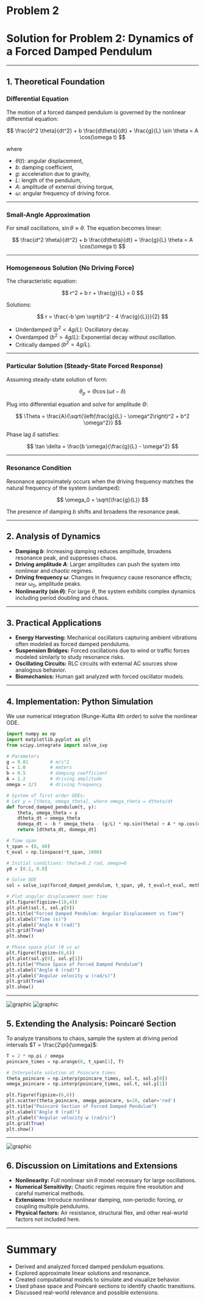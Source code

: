 # Problem 2

# Solution for Problem 2: Dynamics of a Forced Damped Pendulum

---

## 1. Theoretical Foundation

### Differential Equation

The motion of a forced damped pendulum is governed by the nonlinear differential equation:

$$
\frac{d^2 \theta}{dt^2} + b \frac{d\theta}{dt} + \frac{g}{L} \sin \theta = A \cos(\omega t)
$$

where

* $\theta(t)$: angular displacement,
* $b$: damping coefficient,
* $g$: acceleration due to gravity,
* $L$: length of the pendulum,
* $A$: amplitude of external driving torque,
* $\omega$: angular frequency of driving force.

---

### Small-Angle Approximation

For small oscillations, $\sin \theta \approx \theta$. The equation becomes linear:

$$
\frac{d^2 \theta}{dt^2} + b \frac{d\theta}{dt} + \frac{g}{L} \theta = A \cos(\omega t)
$$

---

### Homogeneous Solution (No Driving Force)

The characteristic equation:

$$
r^2 + b r + \frac{g}{L} = 0
$$

Solutions:

$$
r = \frac{-b \pm \sqrt{b^2 - 4 \frac{g}{L}}}{2}
$$

* Underdamped ($b^2 < 4g/L$): Oscillatory decay.
* Overdamped ($b^2 > 4g/L$): Exponential decay without oscillation.
* Critically damped ($b^2 = 4g/L$).

---

### Particular Solution (Steady-State Forced Response)

Assuming steady-state solution of form:

$$
\theta_p = \Theta \cos(\omega t - \delta)
$$

Plug into differential equation and solve for amplitude $\Theta$:

$$
\Theta = \frac{A}{\sqrt{\left(\frac{g}{L} - \omega^2\right)^2 + b^2 \omega^2}}
$$

Phase lag $\delta$ satisfies:

$$
\tan \delta = \frac{b \omega}{\frac{g}{L} - \omega^2}
$$

---

### Resonance Condition

Resonance approximately occurs when the driving frequency matches the natural frequency of the system (undamped):

$$
\omega_0 = \sqrt{\frac{g}{L}}
$$

The presence of damping $b$ shifts and broadens the resonance peak.

---

## 2. Analysis of Dynamics

* **Damping $b$**: Increasing damping reduces amplitude, broadens resonance peak, and suppresses chaos.
* **Driving amplitude $A$**: Larger amplitudes can push the system into nonlinear and chaotic regimes.
* **Driving frequency $\omega$**: Changes in frequency cause resonance effects; near $\omega_0$, amplitude peaks.
* **Nonlinearity ($\sin \theta$)**: For large $\theta$, the system exhibits complex dynamics including period doubling and chaos.

---

## 3. Practical Applications

* **Energy Harvesting:** Mechanical oscillators capturing ambient vibrations often modeled as forced damped pendulums.
* **Suspension Bridges:** Forced oscillations due to wind or traffic forces modeled similarly to study resonance risks.
* **Oscillating Circuits:** RLC circuits with external AC sources show analogous behavior.
* **Biomechanics:** Human gait analyzed with forced oscillator models.

---

## 4. Implementation: Python Simulation

We use numerical integration (Runge-Kutta 4th order) to solve the nonlinear ODE.

```python
import numpy as np
import matplotlib.pyplot as plt
from scipy.integrate import solve_ivp

# Parameters
g = 9.81        # m/s^2
L = 1.0         # meters
b = 0.5         # damping coefficient
A = 1.2         # driving amplitude
omega = 2/3     # driving frequency

# System of first order ODEs:
# Let y = [theta, omega_theta], where omega_theta = dtheta/dt
def forced_damped_pendulum(t, y):
    theta, omega_theta = y
    dtheta_dt = omega_theta
    domega_dt = -b * omega_theta - (g/L) * np.sin(theta) + A * np.cos(omega * t)
    return [dtheta_dt, domega_dt]

# Time span
t_span = (0, 60)
t_eval = np.linspace(*t_span, 1000)

# Initial conditions: theta=0.2 rad, omega=0
y0 = [0.2, 0.0]

# Solve ODE
sol = solve_ivp(forced_damped_pendulum, t_span, y0, t_eval=t_eval, method='RK45')

# Plot angular displacement over time
plt.figure(figsize=(10,4))
plt.plot(sol.t, sol.y[0])
plt.title("Forced Damped Pendulum: Angular Displacement vs Time")
plt.xlabel("Time (s)")
plt.ylabel("Angle θ (rad)")
plt.grid(True)
plt.show()

# Phase space plot (θ vs ω)
plt.figure(figsize=(6,6))
plt.plot(sol.y[0], sol.y[1])
plt.title("Phase Space of Forced Damped Pendulum")
plt.xlabel("Angle θ (rad)")
plt.ylabel("Angular velocity ω (rad/s)")
plt.grid(True)
plt.show()
```

---
![graphic](../images/image_P2_1.png)
![graphic](../images/image_P2_2.png)



## 5. Extending the Analysis: Poincaré Section

To analyze transitions to chaos, sample the system at driving period intervals $T = \frac{2\pi}{\omega}$:

```python
T = 2 * np.pi / omega
poincare_times = np.arange(0, t_span[1], T)

# Interpolate solution at Poincare times
theta_poincare = np.interp(poincare_times, sol.t, sol.y[0])
omega_poincare = np.interp(poincare_times, sol.t, sol.y[1])

plt.figure(figsize=(6,6))
plt.scatter(theta_poincare, omega_poincare, s=10, color='red')
plt.title("Poincaré Section of Forced Damped Pendulum")
plt.xlabel("Angle θ (rad)")
plt.ylabel("Angular velocity ω (rad/s)")
plt.grid(True)
plt.show()
```

---
![graphic](../images/image_P2_3.png)

## 6. Discussion on Limitations and Extensions

* **Nonlinearity:** Full nonlinear $\sin \theta$ model necessary for large oscillations.
* **Numerical Sensitivity:** Chaotic regimes require fine resolution and careful numerical methods.
* **Extensions:** Introduce nonlinear damping, non-periodic forcing, or coupling multiple pendulums.
* **Physical factors:** Air resistance, structural flex, and other real-world factors not included here.

---

# Summary

* Derived and analyzed forced damped pendulum equations.
* Explored approximate linear solutions and resonance.
* Created computational models to simulate and visualize behavior.
* Used phase space and Poincaré sections to identify chaotic transitions.
* Discussed real-world relevance and possible extensions.

